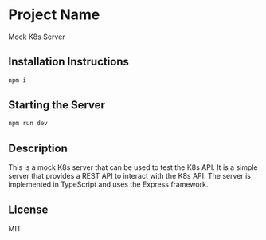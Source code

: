 # Project Name

Mock K8s Server

## Installation Instructions

```bash
npm i
```

## Starting the Server

```bash
npm run dev
```

## Description

This is a mock K8s server that can be used to test the K8s API. It is a simple server that provides a REST API to interact with the K8s API. The server is implemented in TypeScript and uses the Express framework.

## License

MIT
